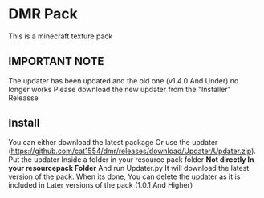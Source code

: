 # DMR Pack

This is a minecraft texture pack
## IMPORTANT NOTE
The updater has been updated and the old one (v1.4.0 And Under) no longer works
Please download the new updater from the "Installer" Releasse

## Install 
You can either download the latest package Or use the updater (https://github.com/cat1554/dmr/releases/download/Updater/Updater.zip).
Put the updater Inside a folder in your resource pack folder **Not directly In your resourcepack Folder** And run Updater.py 
It will download the latest version of the pack. When its done, You can delete the updater as it is included in Later versions of the pack (1.0.1 And Higher)

